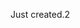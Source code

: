 Just created.2
<!--stackedit_data:
eyJkaXNjdXNzaW9ucyI6eyJ6SFI5dDg1NVVSRUF6YUNSIjp7In
RleHQiOiJjcmVhdGVkIiwic3RhcnQiOjUsImVuZCI6MTJ9fSwi
Y29tbWVudHMiOnsiR3NMV2RaQW1ua3puQWJRVCI6eyJkaXNjdX
NzaW9uSWQiOiJ6SFI5dDg1NVVSRUF6YUNSIiwic3ViIjoiZ2g6
MTAwNTI1NyIsInRleHQiOiJDaGVjayB0aGlzIG91dCEiLCJjcm
VhdGVkIjoxNTMwOTcyNzU3MDMwfX0sImhpc3RvcnkiOlstNzMz
NDQ2NzkxXX0=
-->